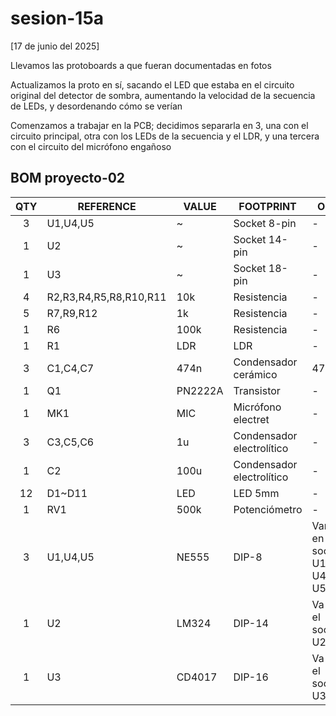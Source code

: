 # sesion-15a

[17 de junio del 2025]

Llevamos las protoboards a que fueran documentadas en fotos

Actualizamos la proto en sí, sacando el LED que estaba en el circuito original del detector de sombra, aumentando la velocidad de la secuencia de LEDs, y desordenando cómo se verían

Comenzamos a trabajar en la PCB; decidimos separarla en 3, una con el circuito principal, otra con los LEDs de la secuencia y el LDR, y una tercera con el circuito del micrófono engañoso

## BOM proyecto-02

|QTY|REFERENCE|VALUE|FOOTPRINT|OBS
|:-:|-|-|-|-
|3|U1,U4,U5|~|Socket 8-pin|-
|1|U2|~|Socket 14-pin|-
|1|U3|~|Socket 18-pin|-
|4|R2,R3,R4,R5,R8,R10,R11|10k|Resistencia|-
|5|R7,R9,R12|1k|Resistencia|-
|1|R6|100k|Resistencia|-
|1|R1|LDR|LDR|-
|3|C1,C4,C7|474n|Condensador cerámico|474
|1|Q1|PN2222A|Transistor|-
|1|MK1|MIC|Micrófono electret|-
|3|C3,C5,C6|1u|Condensador electrolítico|-
|1|C2|100u|Condensador electrolítico|-
|12|D1~D11|LED|LED 5mm|-
|1|RV1|500k|Potenciómetro|-
|3|U1,U4,U5|NE555|DIP-8|Van en los socket U1, U4, y U5
|1|U2|LM324|DIP-14|Va en el socket U2
|1|U3|CD4017|DIP-16|Va en el socket U3
